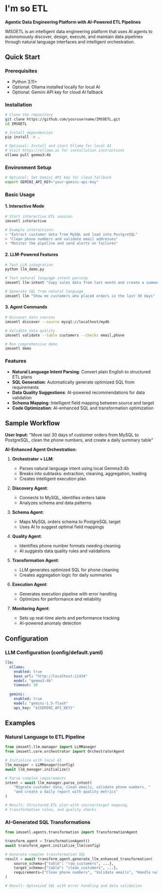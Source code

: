 # I'm so ETL

**Agentic Data Engineering Platform with AI-Powered ETL Pipelines**

IMSOETL is an intelligent data engineering platform that uses AI agents to autonomously discover, design, execute, and maintain data pipelines through natural language interfaces and intelligent orchestration.

## Quick Start

### Prerequisites
- Python 3.11+
- Optional: Ollama installed locally for local AI
- Optional: Gemini API key for cloud AI fallback

### Installation
```bash
# Clone the repository
git clone https://github.com/yourusername/IMSOETL.git
cd IMSOETL

# Install dependencies
pip install -e .

# Optional: Install and start Ollama for local AI
# Visit https://ollama.ai for installation instructions
ollama pull gemma3:4b
```

### Environment Setup
```bash
# Optional: Set Gemini API key for cloud fallback
export GEMINI_API_KEY="your-gemini-api-key"
```

### Basic Usage

#### 1. Interactive Mode
```bash
# Start interactive ETL session
imsoetl interactive

# Example interactions:
> "Extract customer data from MySQL and load into PostgreSQL"
> "Clean phone numbers and validate email addresses"
> "Monitor the pipeline and send alerts on failures"
```

#### 2. LLM-Powered Features
```bash
# Test LLM integration
python llm_demo.py

# Test natural language intent parsing
imsoetl llm-intent "Copy sales data from last month and create a summary report"

# Generate SQL from natural language
imsoetl llm "Show me customers who placed orders in the last 30 days"
```

#### 3. Agent Commands
```bash
# Discover data sources
imsoetl discover --source mysql://localhost/mydb

# Validate data quality
imsoetl validate --table customers --checks email,phone

# Run comprehensive demo
imsoetl demo
```

### Features
- **Natural Language Intent Parsing**: Convert plain English to structured ETL plans
- **SQL Generation**: Automatically generate optimized SQL from requirements
- **Data Quality Suggestions**: AI-powered recommendations for data validation
- **Schema Mapping**: Intelligent field mapping between source and target
- **Code Optimization**: AI-enhanced SQL and transformation optimization


## Sample Workflow

**User Input:** "Move last 30 days of customer orders from MySQL to PostgreSQL, clean the phone numbers, and create a daily summary table"

**AI-Enhanced Agent Orchestration:**

1. **Orchestrator + LLM**: 
   - Parses natural language intent using local Gemma3:4b
   - Breaks into subtasks: extraction, cleaning, aggregation, loading
   - Creates intelligent execution plan

2. **Discovery Agent**: 
   - Connects to MySQL, identifies orders table
   - Analyzes schema and data patterns

3. **Schema Agent**: 
   - Maps MySQL orders schema to PostgreSQL target
   - Uses AI to suggest optimal field mappings

4. **Quality Agent**: 
   - Identifies phone number formats needing cleaning
   - AI suggests data quality rules and validations

5. **Transformation Agent**: 
   - LLM generates optimized SQL for phone cleaning
   - Creates aggregation logic for daily summaries

6. **Execution Agent**: 
   - Generates execution pipeline with error handling
   - Optimizes for performance and reliability

7. **Monitoring Agent**: 
   - Sets up real-time alerts and performance tracking
   - AI-powered anomaly detection

## Configuration

### LLM Configuration (config/default.yaml)
```yaml
llm:
  ollama:
    enabled: true
    base_url: "http://localhost:11434"
    model: "gemma3:4b"
    timeout: 30
    
  gemini:
    enabled: true
    model: "gemini-1.5-flash"
    api_key: "${GEMINI_API_KEY}"
```

## Examples

### Natural Language to ETL Pipeline
```python
from imsoetl.llm.manager import LLMManager
from imsoetl.core.orchestrator import OrchestratorAgent

# Initialize with local AI
llm_manager = LLMManager(config)
await llm_manager.initialize()

# Parse complex requirements
intent = await llm_manager.parse_intent(
    "Migrate customer data, clean emails, validate phone numbers, "
    "and create a daily report with quality metrics"
)

# Result: Structured ETL plan with source/target mapping,
# transformation rules, and quality checks
```

### AI-Generated SQL Transformations
```python
from imsoetl.agents.transformation import TransformationAgent

transform_agent = TransformationAgent()
await transform_agent.initialize_llm(config)

# Generate complex transformation SQL
result = await transform_agent.generate_llm_enhanced_transformation(
    source_schema={"table": "raw_customers", ...},
    target_schema={"table": "clean_customers", ...},
    requirements=["Clean phone numbers", "Validate emails", "Handle nulls"]
)

# Result: Optimized SQL with error handling and data validation
```